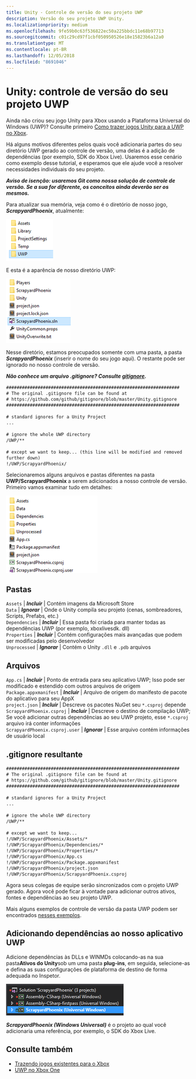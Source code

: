 ```yaml
---
title: Unity - Controle de versão do seu projeto UWP
description: Versão do seu projeto UWP Unity.
ms.localizationpriority: medium
ms.openlocfilehash: 9fe59b0c63f536822ec50a225bbdc11e68b97713
ms.sourcegitcommit: c01c29cd97f1cbf050950526e18e15823b6a12a0
ms.translationtype: MT
ms.contentlocale: pt-BR
ms.lasthandoff: 12/05/2018
ms.locfileid: "8691046"
---
```

# <a name="unity-version-control-your-uwp-project"></a>Unity: controle de versão do seu projeto UWP

Ainda não criou seu jogo Unity para Xbox usando a Plataforma Universal do Windows (UWP)?  Consulte primeiro [Como trazer jogos Unity para a UWP no Xbox](development-lanes-unity.md).

Há alguns motivos diferentes pelos quais você adicionaria partes do seu diretório UWP gerado ao controle de versão, uma delas é a adição de dependências (por exemplo, SDK do Xbox Live).  Usaremos esse cenário como exemplo desse tutorial, e esperamos que ele ajude você a resolver necessidades individuais do seu projeto.

***Aviso de isenção: usaremos Git como nossa solução de controle de versão.  Se a sua for diferente, os conceitos ainda deverão ser os mesmos.***

Para atualizar sua memória, veja como é o diretório de nosso jogo, ***ScrapyardPhoenix***, atualmente:

![Pasta de destino da compilação](images/build-destination.png)

E esta é a aparência de nosso diretório UWP:

![Solução do VS da UWP](images/uwp-vs-solution.png)

Nesse diretório, estamos preocupados somente com uma pasta, a pasta ***ScrapyardPhoenix*** (inserir o nome do seu jogo aqui).  O restante pode ser ignorado no nosso controle de versão.

***Não conhece um arquivo .gitignore?  Consulte [gitignore](https://git-scm.com/docs/gitignore).***

    ##################################################################
    # The original .gitignore file can be found at
    # https://github.com/github/gitignore/blob/master/Unity.gitignore
    ##################################################################

    # standard ignores for a Unity Project
    ...

    # ignore the whole UWP directory
    /UWP/**

    # except we want to keep... (this line will be modified and removed further down)
    !/UWP/ScrapyardPhoenix/

Selecionaremos alguns arquivos e pastas diferentes na pasta **UWP/ScrapyardPhoenix** a serem adicionados a nosso controle de versão.  Primeiro vamos examinar tudo em detalhes:

![Diretório de compilação UWP](images/uwp-build-directory.png)  

## <a name="folders"></a>Pastas  

`Assets` | ***Incluir*** | Contém imagens da Microsoft Store  
`Data`   | ***Ignorar*** | Onde o Unity compila seu projeto (cenas, sombreadores, Scripts, Prefabs, etc.)  
`Dependencies` | ***Incluir*** | Essa pasta foi criada para manter todas as dependências UWP (por exemplo, xboxlivesdk. dll)  
`Properties` | ***Incluir*** | Contém configurações mais avançadas que podem ser modificadas pelo desenvolvedor  
`Unprocessed` | ***Ignorar*** | Contém o Unity `.dll` e `.pdb` arquivos  

## <a name="files"></a>Arquivos  

`App.cs` | ***Incluir*** | Ponto de entrada para seu aplicativo UWP; Isso pode ser modificado e estendido com outros arquivos de origem  
`Package.appxmanifest` | ***Incluir*** | Arquivo de origem do manifesto de pacote do aplicativo para seu AppX  
`project.json` | ***Incluir*** | Descreve os pacotes NuGet seu `*.csproj` depende  
`ScrapyardPhoenix.csproj` | ***Incluir*** | Descreve o destino de compilação UWP; Se você adicionar outras dependências ao seu UWP projeto, esse `*.csproj` arquivo irá conter informações  
`ScrapyardPhoenix.csproj.user` | ***Ignorar*** | Esse arquivo contém informações de usuário local

## <a name="resulting-gitignore"></a>.gitignore resultante

    ##################################################################
    # The original .gitignore file can be found at
    # https://github.com/github/gitignore/blob/master/Unity.gitignore
    ##################################################################

    # standard ignores for a Unity Project
    ...

    # ignore the whole UWP directory
    /UWP/**

    # except we want to keep...
    !/UWP/ScrapyardPhoenix/Assets/*
    !/UWP/ScrapyardPhoenix/Dependencies/*
    !/UWP/ScrapyardPhoenix/Properties/*
    !/UWP/ScrapyardPhoenix/App.cs
    !/UWP/ScrapyardPhoenix/Package.appxmanifest
    !/UWP/ScrapyardPhoenix/project.json
    !/UWP/ScrapyardPhoenix/ScrapyardPhoenix.csproj

Agora seus colegas de equipe serão sincronizados com o projeto UWP gerado. Agora você pode ficar à vontade para adicionar outros ativos, fontes e dependências ao seu projeto UWP.

Mais alguns exemplos de controle de versão da pasta UWP podem ser encontrados [nesses exemplos](https://bitbucket.org/Unity-Technologies/windowsstoreappssamples/overview).

## <a name="adding-dependencies-to-your-uwp-app"></a>Adicionando dependências ao nosso aplicativo UWP

Adicione dependências às DLLs e WINMDs colocando-as na sua pasta**Ativos do Unity**sob um uma pasta **plug-ins**, em seguida, selecione-as e defina as suas configurações de plataforma de destino de forma adequada no Inspetor.

![Solução UWP](images/uwp-solution.PNG)

***ScrapyardPhoenix (Windows Universal)*** é o projeto ao qual você adicionaria uma referência, por exemplo, o SDK do Xbox Live.

## <a name="see-also"></a>Consulte também
- [Trazendo jogos existentes para o Xbox](development-lanes-landing.md)
- [UWP no Xbox One](index.md)
